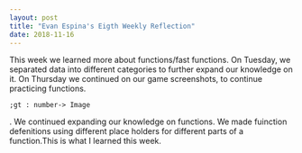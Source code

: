 ```yaml
---
layout: post
title: "Evan Espina's Eigth Weekly Reflection"
date: 2018-11-16
---
```


This week we learned more about functions/fast functions. On Tuesday, we separated data into different categories to further expand our knowledge on it. On Thursday we continued on our game screenshots, to continue practicing functions. 

```;gt : number-> Image```

. We continued expanding our knowledge on functions. We made fuinction defenitions using different place holders for different parts of a function.This is what I learned this week.
